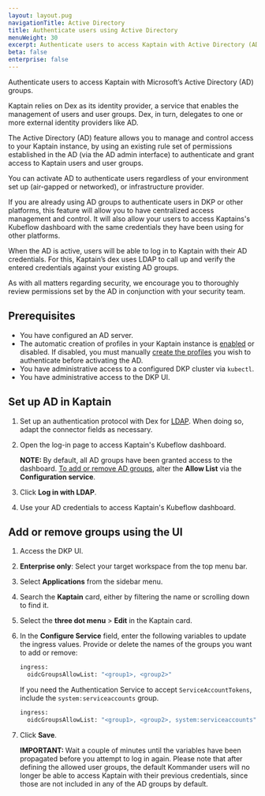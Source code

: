 ```yaml
---
layout: layout.pug
navigationTitle: Active Directory
title: Authenticate users using Active Directory
menuWeight: 30
excerpt: Authenticate users to access Kaptain with Active Directory (AD) groups.
beta: false
enterprise: false
---
```


Authenticate users to access Kaptain with Microsoft’s Active Directory (AD) groups.

Kaptain relies on Dex as its identity provider, a service that enables the management of users and user groups. Dex, in turn, delegates to one or more external identity providers like AD.

The Active Directory (AD) feature allows you to manage and control access to your Kaptain instance, by using an existing rule set of permissions established in the AD (via the AD admin interface) to authenticate and grant access to Kaptain users and user groups.

You can activate AD to authenticate users regardless of your environment set up (air-gapped or networked), or infrastructure provider.

If you are already using AD groups to authenticate users in DKP or other platforms, this feature will allow you to have centralized access management and control. It will also allow your users to access Kaptains's Kubeflow dashboard with the same credentials they have been using for other platforms.

When the AD is active, users will be able to log in to Kaptain with their AD credentials. For this, Kaptain’s dex uses LDAP to call up and verify the entered credentials against your existing AD groups.

As with all matters regarding security, we encourage you to thoroughly review permissions set by the AD in conjunction with your security team.

## Prerequisites

- You have configured an AD server.
- The automatic creation of profiles in your Kaptain instance is [enabled][automatic] or disabled. If disabled, you must manually [create the profiles][manual] you wish to authenticate before activating the AD.
- You have administrative access to a configured DKP cluster via `kubectl`.
- You have administrative access to the DKP UI.

## Set up AD in Kaptain

1.  Set up an authentication protocol with Dex for [LDAP][LDAP]. When doing so, adapt the connector fields as necessary.

1.  Open the log-in page to access Kaptain's Kubeflow dashboard.

    <p class="message--note"><strong>NOTE: </strong>By default, all AD groups have been granted access to the dashboard. <a href="#add-or-remove-groups-using-the-ui">To add or remove AD groups</a>, alter the <b>Allow List</b> via the <b>Configuration service</b>.</p>

1.  Click **Log in with LDAP**.

1.  Use your AD credentials to access Kaptain's Kubeflow dashboard.

## Add or remove groups using the UI

1.  Access the DKP UI.

1.  **Enterprise only**: Select your target workspace from the top menu bar.

1.  Select **Applications** from the sidebar menu.

1.  Search the **Kaptain** card, either by filtering the name or scrolling down to find it.

1.  Select the **three dot menu** > **Edit** in the Kaptain card.

1.  In the **Configure Service** field, enter the following variables to update the ingress values. Provide or delete the names of the groups you want to add or remove:

    ```bash
    ingress: 
      oidcGroupsAllowList: "<group1>, <group2>"
    ```

    If you need the Authentication Service to accept `ServiceAccountTokens`, include the `system:serviceaccounts` group.

    ```bash
    ingress: 
      oidcGroupsAllowList: "<group1>, <group2>, system:serviceaccounts"
    ```

1.  Click **Save**.

    <p class="message--important"><strong>IMPORTANT: </strong>Wait a couple of minutes until the variables have been propagated before you attempt to log in again. Please note that after defining the allowed user groups, the default Kommander users will no longer be able to access Kaptain with their previous credentials, since those are not included in any of the AD groups by default.</p>

[automatic]: https://docs.d2iq.com/dkp/kaptain/2.0.0/user-management#automatic-profile-creation
[manual]: https://docs.d2iq.com/dkp/kaptain/2.0.0/user-management#manual-profile-creation
[LDAP]: https://github.com/dexidp/dex/blob/v2.22.0/Documentation/connectors/ldap.md#example-searching-a-active-directory-server-with-groups
